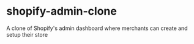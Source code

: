 # shopify-admin-clone
A clone of Shopify's admin dashboard where merchants can create and setup their store